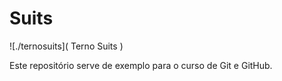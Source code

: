 # Suits

![./ternosuits]( Terno Suits )

Este repositório serve de exemplo para o curso de Git e GitHub.